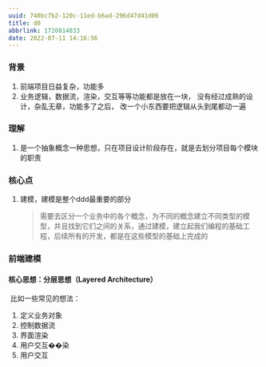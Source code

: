 ```yaml
---
uuid: 740bc7b2-120c-11ed-b6ad-296d47d41d06
title: d0
abbrlink: 1720814833
date: 2022-07-11 14:16:56
---
```


### 背景

1. 前端项目日益复杂，功能多
2. 业务逻辑，数据流，渲染，交互等等功能都是放在一块， 没有经过成熟的设计，杂乱无章，功能多了之后， 改一个小东西要把逻辑从头到尾都动一遍



### 理解

1. 是一个抽象概念一种思想，只在项目设计阶段存在，就是去划分项目每个模块的职责



### 核心点

1. 建模，建模是整个ddd最重要的部分

   > 需要去区分一个业务中的各个概念，为不同的概念建立不同类型的模型，并且找到它们之间的关系，通过建模，建立起我们编程的基础工程，后续所有的开发，都是在这些模型的基础上完成的



### 前端建模

#### 	核心思想：分层思想（Layered Architecture）

​	比如一些常见的想法：

1. 定义业务对象
2. 控制数据流
3. 界面渲染
4. 用户交互��染
4. 用户交互